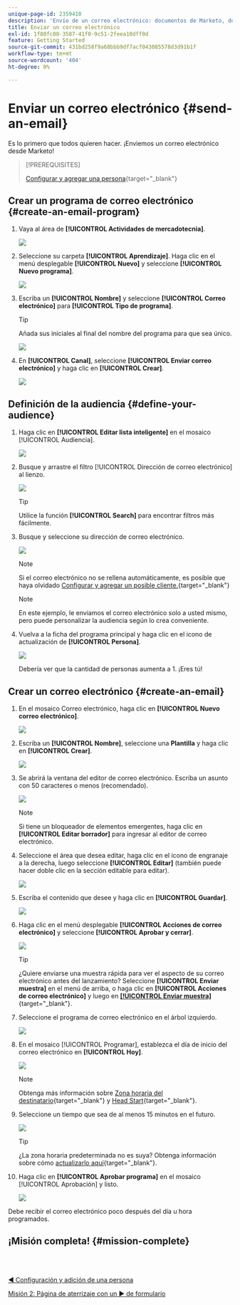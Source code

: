 ```yaml
---
unique-page-id: 2359410
description: 'Envío de un correo electrónico: documentos de Marketo, documentación del producto'
title: Enviar un correo electrónico
exl-id: 1f80fc08-3587-41f0-9c51-2feea10dff0d
feature: Getting Started
source-git-commit: 431bd258f9a68bbb9df7acf043085578d3d91b1f
workflow-type: tm+mt
source-wordcount: '404'
ht-degree: 0%

---
```


# Enviar un correo electrónico {#send-an-email}

Es lo primero que todos quieren hacer. ¡Enviemos un correo electrónico desde Marketo!

>[!PREREQUISITES]
>
>[Configurar y agregar una persona](/help/marketo/getting-started/quick-wins/get-set-up-and-add-a-person.md){target="_blank"}

## Crear un programa de correo electrónico {#create-an-email-program}

1. Vaya al área de **[!UICONTROL Actividades de mercadotecnia]**.

   ![](assets/send-an-email-1.png)

1. Seleccione su carpeta **[!UICONTROL Aprendizaje]**. Haga clic en el menú desplegable **[!UICONTROL Nuevo]** y seleccione **[!UICONTROL Nuevo programa]**.

   ![](assets/send-an-email-2.png)

1. Escriba un **[!UICONTROL Nombre]** y seleccione **[!UICONTROL Correo electrónico]** para **[!UICONTROL Tipo de programa]**.

   >[!TIP]
   >
   >Añada sus iniciales al final del nombre del programa para que sea único.

   ![](assets/send-an-email-3.png)

1. En **[!UICONTROL Canal]**, seleccione **[!UICONTROL Enviar correo electrónico]** y haga clic en **[!UICONTROL Crear]**.

   ![](assets/send-an-email-4.png)

## Definición de la audiencia {#define-your-audience}

1. Haga clic en **[!UICONTROL Editar lista inteligente]** en el mosaico [!UICONTROL Audiencia].

   ![](assets/send-an-email-5.png)

1. Busque y arrastre el filtro [!UICONTROL Dirección de correo electrónico] al lienzo.

   ![](assets/send-an-email-6.png)

   >[!TIP]
   >
   >Utilice la función **[!UICONTROL Search]** para encontrar filtros más fácilmente.

1. Busque y seleccione su dirección de correo electrónico.

   ![](assets/send-an-email-7.png)

   >[!NOTE]
   >
   >Si el correo electrónico no se rellena automáticamente, es posible que haya olvidado [Configurar y agregar un posible cliente.](/help/marketo/getting-started/quick-wins/get-set-up-and-add-a-person.md){target="_blank"}

   >[!NOTE]
   >
   >En este ejemplo, le enviamos el correo electrónico solo a usted mismo, pero puede personalizar la audiencia según lo crea conveniente.

1. Vuelva a la ficha del programa principal y haga clic en el icono de actualización de **[!UICONTROL Persona]**.

   ![](assets/send-an-email-8.png)

   Debería ver que la cantidad de personas aumenta a 1. ¡Eres tú!

## Crear un correo electrónico {#create-an-email}

1. En el mosaico Correo electrónico, haga clic en **[!UICONTROL Nuevo correo electrónico]**.

   ![](assets/send-an-email-9.png)

1. Escriba un **[!UICONTROL Nombre]**, seleccione una **Plantilla** y haga clic en **[!UICONTROL Crear]**.

   ![](assets/send-an-email-10.png)

1. Se abrirá la ventana del editor de correo electrónico. Escriba un asunto con 50 caracteres o menos (recomendado).

   ![](assets/send-an-email-11.png)

   >[!NOTE]
   >
   >Si tiene un bloqueador de elementos emergentes, haga clic en **[!UICONTROL Editar borrador]** para ingresar al editor de correo electrónico.

1. Seleccione el área que desea editar, haga clic en el icono de engranaje a la derecha, luego seleccione **[!UICONTROL Editar]** (también puede hacer doble clic en la sección editable para editar).

   ![](assets/send-an-email-12.png)

1. Escriba el contenido que desee y haga clic en **[!UICONTROL Guardar]**.

   ![](assets/send-an-email-13.png)

1. Haga clic en el menú desplegable **[!UICONTROL Acciones de correo electrónico]** y seleccione **[!UICONTROL Aprobar y cerrar]**.

   ![](assets/send-an-email-14.png)

   >[!TIP]
   >
   >¿Quiere enviarse una muestra rápida para ver el aspecto de su correo electrónico antes del lanzamiento? Seleccione **[!UICONTROL Enviar muestra]** en el menú de arriba, o haga clic en **[!UICONTROL Acciones de correo electrónico]** y luego en [**[!UICONTROL Enviar muestra]**](/help/marketo/product-docs/email-marketing/general/creating-an-email/send-a-sample-email.md){target="_blank"}.

1. Seleccione el programa de correo electrónico en el árbol izquierdo.

   ![](assets/send-an-email-15.png)

1. En el mosaico [!UICONTROL Programar], establezca el día de inicio del correo electrónico en **[!UICONTROL Hoy]**.

   ![](assets/send-an-email-16.png)

   >[!NOTE]
   >
   >Obtenga más información sobre [Zona horaria del destinatario](/help/marketo/product-docs/email-marketing/email-programs/email-program-actions/scheduling-with-recipient-time-zone/schedule-email-programs-with-recipient-time-zone.md){target="_blank"} y [Head Start](/help/marketo/product-docs/email-marketing/email-programs/email-program-actions/head-start-for-email-programs.md){target="_blank"}.

1. Seleccione un tiempo que sea de al menos 15 minutos en el futuro.

   ![](assets/send-an-email-17.png)

   >[!TIP]
   >
   >¿La zona horaria predeterminada no es suya? Obtenga información sobre cómo [actualizarlo aquí](/help/marketo/product-docs/administration/settings/select-your-language-locale-and-time-zone.md){target="_blank"}.

1. Haga clic en **[!UICONTROL Aprobar programa]** en el mosaico [!UICONTROL Aprobación] y listo.

   ![](assets/send-an-email-18.png)

Debe recibir el correo electrónico poco después del día u hora programados.

## ¡Misión completa! {#mission-complete}

<br> 

[◄ Configuración y adición de una persona](/help/marketo/getting-started/quick-wins/get-set-up-and-add-a-person.md)

[Misión 2: Página de aterrizaje con un ► de formulario](/help/marketo/getting-started/quick-wins/landing-page-with-a-form.md)
